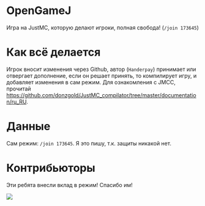 # OpenGameJ
Игра на JustMC, которую делают игроки, полная свобода! (```/join 173645```)

# Как всё делается
Игрок вносит изменения через Github, автор (```Handerpay```) принимает или отвергает дополнение, если он решает принять, то компилирует игру, и добавляет изменения в сам режим.
Для ознакомления с JMCC, прочитай https://github.com/donzgold/JustMC_compilator/tree/master/documentation/ru_RU.

# Данные
Сам режим: ```/join 173645```. Я это пишу, т.к. защиты никакой нет.

# Контрибьюторы
Эти ребята внесли вклад в режим! Спасибо им!

<a href="https://github.com/BigGreenBush/OpenGameJ/graphs/contributors">
  <img src="https://contrib.rocks/image?repo=BigGreenBush/OpenGameJ" />
</a>
